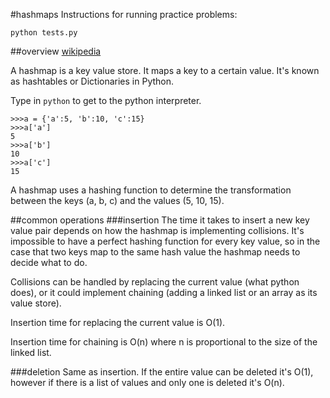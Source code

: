 #hashmaps
Instructions for running practice problems:

```
python tests.py
```

##overview
[wikipedia]()

A hashmap is a key value store. It maps a key to a certain value. It's known as hashtables or Dictionaries in Python. 

Type in ```python``` to get to the python interpreter.

```
>>>a = {'a':5, 'b':10, 'c':15}
>>>a['a']
5
>>>a['b']
10
>>>a['c']
15

```

A hashmap uses a hashing function to determine the transformation between the keys (a, b, c) and the values (5, 10, 15). 

##common operations
###insertion
The time it takes to insert a new key value pair depends on how the hashmap is implementing collisions. It's impossible to have a perfect hashing function for every key value, so in the case that two keys map to the same hash value the hashmap needs to decide what to do.

Collisions can be handled by replacing the current value (what python does), or it could implement chaining (adding a linked list or an array as its value store). 

Insertion time for replacing the current value is O(1).

Insertion time for chaining is O(n) where n is proportional to the size of the linked list.

###deletion
Same as insertion. If the entire value can be deleted it's O(1), however if there is a list of values and only one is deleted it's O(n).
